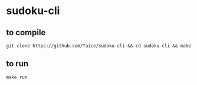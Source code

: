 
# sudoku-cli

## to compile
`git clone https://github.com/Taice/sudoku-cli &&
cd sudoku-cli &&
make`

## to run
`make run`
